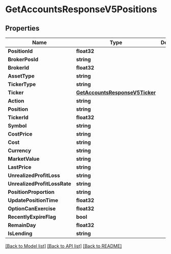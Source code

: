# GetAccountsResponseV5Positions

## Properties

Name | Type | Description | Notes
------------ | ------------- | ------------- | -------------
**PositionId** | **float32** |  | [optional] 
**BrokerPosId** | **string** |  | [optional] 
**BrokerId** | **float32** |  | [optional] 
**AssetType** | **string** |  | [optional] 
**TickerType** | **string** |  | [optional] 
**Ticker** | [**GetAccountsResponseV5Ticker**](GetAccountsResponseV5_ticker.md) |  | [optional] 
**Action** | **string** |  | [optional] 
**Position** | **string** |  | [optional] 
**TickerId** | **float32** |  | [optional] 
**Symbol** | **string** |  | [optional] 
**CostPrice** | **string** |  | [optional] 
**Cost** | **string** |  | [optional] 
**Currency** | **string** |  | [optional] 
**MarketValue** | **string** |  | [optional] 
**LastPrice** | **string** |  | [optional] 
**UnrealizedProfitLoss** | **string** |  | [optional] 
**UnrealizedProfitLossRate** | **string** |  | [optional] 
**PositionProportion** | **string** |  | [optional] 
**UpdatePositionTime** | **float32** |  | [optional] 
**OptionCanExercise** | **float32** |  | [optional] 
**RecentlyExpireFlag** | **bool** |  | [optional] 
**RemainDay** | **float32** |  | [optional] 
**IsLending** | **string** |  | [optional] 

[[Back to Model list]](../README.md#documentation-for-models) [[Back to API list]](../README.md#documentation-for-api-endpoints) [[Back to README]](../README.md)


